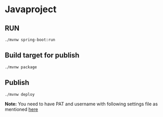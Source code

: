# Javaproject

## RUN 
`./mvnw spring-boot:run`

## Build target for publish

`./mvnw package`

## Publish

`./mvnw deploy`


**Note:** You need to have PAT and username with following settings file as mentioned [here](https://docs.github.com/en/packages/working-with-a-github-packages-registry/working-with-the-apache-maven-registry#authenticating-with-a-personal-access-token)

